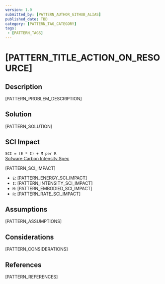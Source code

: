 ```yaml
---
version: 1.0
submitted_by: [PATTERN_AUTHOR_GITHUB_ALIAS]
published_date: TBD
category: [PATTERN_TAG_CATEGORY]
tags: 
 - [PATTERN_TAGS]
---
```


# [PATTERN_TITLE_ACTION_ON_RESOURCE]

## Description

[PATTERN_PROBLEM_DESCRIPTION]

## Solution

[PATTERN_SOLUTION] 

## SCI Impact

`SCI = (E * I) + M per R`  
[Sofware Carbon Intensity Spec](https://grnsft.org/sci)

[PATTERN_SCI_IMPACT]

- `E`: [PATTERN_ENERGY_SCI_IMPACT]
- `I`: [PATTERN_INTENSITY_SCI_IMPACT]
- `M`: [PATTERN_EMBODIED_SCI_IMPACT]
- `R`: [PATTERN_RATE_SCI_IMPACT]

## Assumptions

[PATTERN_ASSUMPTIONS]

## Considerations

[PATTERN_CONSIDERATIONS]

## References

[PATTERN_REFERENCES]